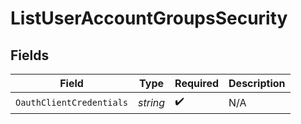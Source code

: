 # ListUserAccountGroupsSecurity


## Fields

| Field                    | Type                     | Required                 | Description              |
| ------------------------ | ------------------------ | ------------------------ | ------------------------ |
| `OauthClientCredentials` | *string*                 | :heavy_check_mark:       | N/A                      |